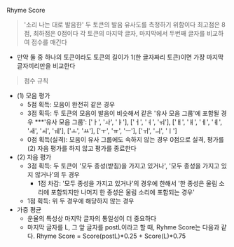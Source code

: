 Rhyme Score
> '소리 나는 대로 발음한' 두 토큰의 발음 유사도를 측정하기 위함이다
> 최고점은 8점, 최하점은 0점이다
> 각 토큰의 마지막 글자, 마지막에서 두번째 글자를 비교하여 점수를 매긴다
  - 만약 둘 중 하나의 토큰이라도 토큰의 길이가 1(한 글자짜리 토큰)이면 가장 마지막 글자끼리만을 비교한다
> 점수 규칙
  - (1) 모음 평가
    - 5점 획득: 모음이 완전히 같은 경우
    - 3점 획득: 두 토큰의 모음이 발음이 비슷해서 같은 '유사 모음 그룹'에 포함될 경우
      ***'유사 모음 그룹': ['ㅏ', 'ㅘ', 'ㅑ'], ['ㅓ', 'ㅕ', 'ㅝ'], ['ㅐ', 'ㅒ', 'ㅔ', 'ㅖ', 'ㅙ', 'ㅚ', 'ㅞ'], ['ㅗ', 'ㅛ'], ['ㅜ', 'ㅠ', 'ㅡ'], ['ㅟ', 'ㅢ', 'ㅣ']
    - 0점 획득(실격): 모음이 유사 그룹에도 속하지 않는 경우 0점으로 실격, 평가를 (2) 자음 평가를 하지 않고 평가를 종료한다
  - (2) 자음 평가
    - 3점 획득: 두 토큰이 '모두 종성(받침)을 가지고 있거나', '모두 종성을 가지고 있지 않거나'의 두 경우
      - 1점 차감: '모두 종성을 가지고 있거나'의 경우에 한해서 '한 종성은 울림 소리에 포함되지만 나머지 한 종성은 울림 소리에 포함되는 경우'
    - 1점 획득: 위 두 경우에 해당하지 않는 경우
  - 가중 평균
    - 운율의 특성상 마지막 글자의 통일성이 더 중요하다
    - 마지막 글자를 L, 그 앞 글자를 postL이라고 할 때, Ryhme Score는 다음과 같다.
        Rhyme Score = Score(postL)*0.25 + Score(L)*0.75



